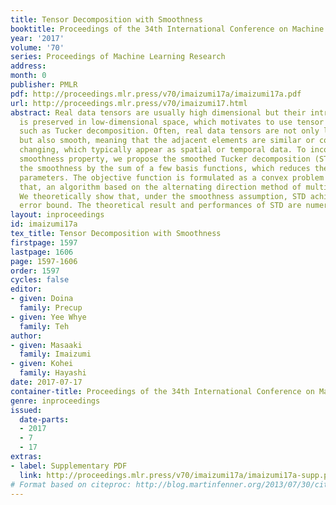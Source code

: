 ```yaml
---
title: Tensor Decomposition with Smoothness
booktitle: Proceedings of the 34th International Conference on Machine Learning
year: '2017'
volume: '70'
series: Proceedings of Machine Learning Research
address: 
month: 0
publisher: PMLR
pdf: http://proceedings.mlr.press/v70/imaizumi17a/imaizumi17a.pdf
url: http://proceedings.mlr.press/v70/imaizumi17.html
abstract: Real data tensors are usually high dimensional but their intrinsic information
  is preserved in low-dimensional space, which motivates to use tensor decompositions
  such as Tucker decomposition. Often, real data tensors are not only low dimensional,
  but also smooth, meaning that the adjacent elements are similar or continuously
  changing, which typically appear as spatial or temporal data. To incorporate the
  smoothness property, we propose the smoothed Tucker decomposition (STD). STD leverages
  the smoothness by the sum of a few basis functions, which reduces the number of
  parameters. The objective function is formulated as a convex problem and, to solve
  that, an algorithm based on the alternating direction method of multipliers is derived.
  We theoretically show that, under the smoothness assumption, STD achieves a better
  error bound. The theoretical result and performances of STD are numerically verified.
layout: inproceedings
id: imaizumi17a
tex_title: Tensor Decomposition with Smoothness
firstpage: 1597
lastpage: 1606
page: 1597-1606
order: 1597
cycles: false
editor:
- given: Doina
  family: Precup
- given: Yee Whye
  family: Teh
author:
- given: Masaaki
  family: Imaizumi
- given: Kohei
  family: Hayashi
date: 2017-07-17
container-title: Proceedings of the 34th International Conference on Machine Learning
genre: inproceedings
issued:
  date-parts:
  - 2017
  - 7
  - 17
extras:
- label: Supplementary PDF
  link: http://proceedings.mlr.press/v70/imaizumi17a/imaizumi17a-supp.pdf
# Format based on citeproc: http://blog.martinfenner.org/2013/07/30/citeproc-yaml-for-bibliographies/
---
```

